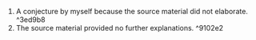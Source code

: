 
1. A conjecture by myself because the source material did not elaborate.  ^3ed9b8
2. The source material provided no further explanations. ^9102e2